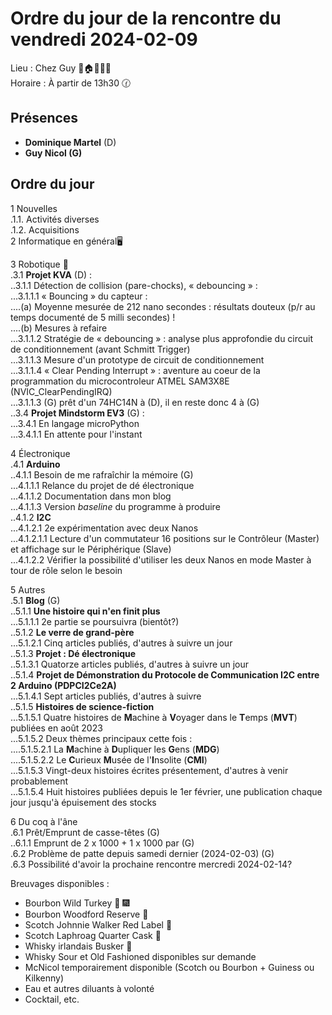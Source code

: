 # Ordre du jour de la rencontre du vendredi 2024-02-09

Lieu :    Chez Guy  🎄🏠🌳🌲🌵    
Horaire : À partir de 13h30 🕜  
## Présences
* **Dominique Martel** (D)  
* **Guy Nicol (G)**  

## Ordre du jour
1 Nouvelles  
.1.1.  Activités diverses  
.1.2.  Acquisitions  
2 Informatique en général🖥  

3 Robotique 🤖  
.3.1 **Projet KVA** (D) :   
..3.1.1 Détection de collision (pare-chocks), « debouncing » :  
...3.1.1.1 « Bouncing » du capteur  :  
....(a) Moyenne mesurée de 212 nano secondes : résultats douteux (p/r au temps documenté de 5 milli secondes) !  
....(b) Mesures à refaire  
...3.1.1.2 Stratégie de « debouncing » : analyse plus approfondie du circuit de conditionnement (avant Schmitt Trigger)  
...3.1.1.3 Mesure d'un prototype de circuit de conditionnement  
...3.1.1.4 « Clear Pending Interrupt » : aventure au coeur de la programmation du microcontroleur ATMEL SAM3X8E (NVIC_ClearPendingIRQ)  
...3.1.1.3 (G) prêt d'un 74HC14N à (D), il en reste donc 4 à (G)  
..3.4 **Projet Mindstorm EV3** (G) :  
...3.4.1 En langage microPython  
...3.4.1.1 En attente pour l'instant  

4 Électronique  
.4.1 **Arduino**  
..4.1.1 Besoin de me rafraîchir la mémoire (G)  
...4.1.1.1 Relance du projet de dé électronique  
...4.1.1.2 Documentation dans mon blog  
...4.1.1.3 Version *baseline* du programme à produire  
..4.1.2 **I2C**  
...4.1.2.1 2e expérimentation avec deux Nanos  
...4.1.2.1.1 Lecture d'un commutateur 16 positions sur le Contrôleur (Master) et affichage sur le Périphérique (Slave)  
...4.1.2.2 Vérifier la possibilité d'utiliser les deux Nanos en mode Master à tour de rôle selon le besoin  

5 Autres  
.5.1 **Blog** (G)  
..5.1.1 **Une histoire qui n'en finit plus**  
...5.1.1.1 2e partie se poursuivra (bientôt?)  
..5.1.2 **Le verre de grand-père**  
...5.1.2.1 Cinq articles publiés, d'autres à suivre un jour  
..5.1.3 **Projet : Dé électronique**  
..5.1.3.1 Quatorze articles publiés, d'autres à suivre un jour  
..5.1.4 **Projet de Démonstration du Protocole de Communication I2C entre 2 Arduino (PDPCI2Ce2A)**  
...5.1.4.1 Sept articles publiés, d'autres à suivre  
..5.1.5 **Histoires de science-fiction**  
...5.1.5.1 Quatre histoires de **M**achine à **V**oyager dans le **T**emps (**MVT**) publiées en août 2023  
...5.1.5.2 Deux thèmes principaux cette fois :  
....5.1.5.2.1 La **M**achine à **D**upliquer les **G**ens (**MDG**)  
....5.1.5.2.2 Le **C**urieux **M**usée de l'**I**nsolite (**CMI**)  
...5.1.5.3 Vingt-deux histoires écrites présentement, d'autres à venir probablement  
...5.1.5.4 Huit histoires publiées depuis le 1er février, une publication chaque jour jusqu'à épuisement des stocks  

6 Du coq à l'âne  
.6.1 Prêt/Emprunt de casse-têtes (G)  
..6.1.1 Emprunt de 2 x 1000 + 1 x 1000 par (G)  
.6.2 Problème de patte depuis samedi dernier (2024-02-03) (G)  
.6.3 Possibilité d'avoir la prochaine rencontre mercredi 2024-02-14?  

Breuvages disponibles :
  * Bourbon Wild Turkey 🥃 🎆  
  * Bourbon Woodford Reserve 🥃  
  * Scotch Johnnie Walker Red Label 🥃
  * Scotch Laphroag Quarter Cask 🥃
  * Whisky irlandais Busker 🥃  
  * Whisky Sour et Old Fashioned disponibles sur demande
  * McNicol temporairement disponible (Scotch ou Bourbon + Guiness ou Kilkenny)
  * Eau et autres diluants à volonté
  * Cocktail, etc.

